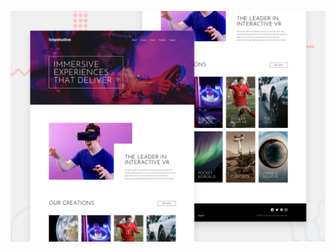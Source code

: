 

![Design preview for the Loopstudios landing page coding challenge](./design/desktop-preview.jpg)

